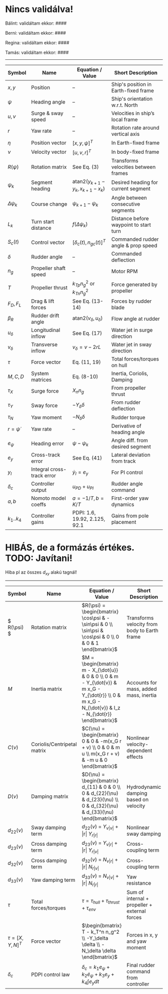 # Nincs validálva!

Bálint: validáltam ekkor: ####

Berni: validáltam ekkor: ####

Regina: validáltam ekkor: ####

Tamás: validáltam ekkor: ####

---


| Symbol           | Name                       | Equation / Value                             | Short Description                      |
| ---------------- | -------------------------- | -------------------------------------------- | -------------------------------------- |
| $x, y$           | Position                   | –                                            | Ship's position in Earth-fixed frame   |
| $\psi$           | Heading angle              | –                                            | Ship's orientation w\.r.t. North       |
| $u, v$           | Surge & sway speed         | –                                            | Velocities in ship’s local frame       |
| $r$              | Yaw rate                   | –                                            | Rotation rate around vertical axis     |
| $\eta$           | Position vector            | $[x, y, \psi]^T$                             | In Earth-fixed frame                   |
| $\nu$            | Velocity vector            | $[u, v, r]^T$                                | In body-fixed frame                    |
| $R(\psi)$        | Rotation matrix            | See Eq. (3)                                  | Transforms velocities between frames   |
| $\psi_k$         | Segment heading            | $\text{atan2}(y_{k+1} - y_k, x_{k+1} - x_k)$ | Desired heading for current segment    |
| $\Delta \psi_k$  | Course change              | $\psi_{k+1} - \psi_k$                        | Angle between consecutive segments     |
| $L_k$            | Turn start distance        | $f(\Delta \psi_k)$                           | Distance before waypoint to start turn |
| $S_c(t)$         | Control vector             | $[\delta_c(t), n_{gc}(t)]^T$                 | Commanded rudder angle & prop speed    |
| $\delta$         | Rudder angle               | –                                            | Commanded deflection                   |
| $n_g$            | Propeller shaft speed      | –                                            | Motor RPM                              |
| $T$              | Propeller thrust           | $k_{Tp} n_g^2$ or $k_{Tn} n_g^2$             | Force generated by propeller           |
| $F_D, F_L$       | Drag & lift forces         | See Eq. (13-14)                              | Forces by rudder blade                 |
| $\beta_R$        | Rudder drift angle         | $\text{atan2}(v_\delta, u_\delta)$           | Flow angle at rudder                   |
| $u_\delta$       | Longitudinal inflow        | See Eq. (17)                                 | Water jet in surge direction           |
| $v_\delta$       | Transverse inflow          | $v_\delta = v - 2rL$                         | Water jet in sway direction            |
| $\tau$           | Force vector               | Eq. (11, 19)                                 | Total forces/torques on hull           |
| $M, C, D$        | System matrices            | Eq. (8-10)                                   | Inertia, Coriolis, Damping             |
| $\tau_X$         | Surge force                | $X_n n_g$                                    | From propeller thrust                  |
| $\tau_Y$         | Sway force                 | $-Y_\delta \delta$                           | From rudder deflection                 |
| $\tau_N$         | Yaw moment                 | $-N_\delta \delta$                           | Rudder torque                          |
| $r = \dot{\psi}$ | Yaw rate                   | –                                            | Derivative of heading angle            |
| $e_\psi$         | Heading error              | $\psi - \psi_k$                              | Angle diff. from desired segment       |
| $e_y$            | Cross-track error          | See Eq. (41)                                 | Lateral deviation from track           |
| $y_I$            | Integral cross-track error | $\dot{y}_I = e_y$                            | For PI control                         |
| $\delta_c$       | Controller output          | $u_{PD} + u_{PI}$                            | Rudder angle command                   |
| $a, b$           | Nomoto model coeffs        | $a = -1/T, b = K/T$                          | First-order yaw dynamics               |
| $k_1..k_4$       | Controller gains           | PDPI: 1.6, 19.92, 2.125, 92.1                | Gains from pole placement              |



# HIBÁS, de a formázás értékes. TODO: Javítani!

Hiba pl az összes $d_{xy}$ alakú tagnál!

---

| Symbol           | Name                       | Equation / Value                             | Short Description                      |
| ---------------- | -------------------------- | -------------------------------------------- | -------------------------------------- |
| $ R(\psi) $ | Rotation matrix             |   $R(\psi) = \begin{bmatrix} \cos\psi & -\sin\psi & 0 \\ \sin\psi & \cos\psi & 0 \\ 0 & 0 & 1 \end{bmatrix}$   | Transforms velocity from body to Earth frame |
|   $M$         | Inertia matrix              |   $M = \begin{bmatrix} m - X_{\dot{u}} & 0 & 0 \\ 0 & m - Y_{\dot{v}} & m x_G - Y_{\dot{r}} \\ 0 & m x_G - N_{\dot{v}} & I_z - N_{\dot{r}} \end{bmatrix}$   | Accounts for mass, added mass, inertia        |
|   $C(\nu)$    | Coriolis/Centripetal matrix |   $C(\nu) = \begin{bmatrix} 0 & 0 & -m(x_G r + v) \\ 0 & 0 & m u \\ m(x_G r + v) & -m u & 0 \end{bmatrix}$   | Nonlinear velocity-dependent effects          |
|   $D(\nu)$    | Damping matrix              |   $D(\nu) = \begin{bmatrix} d_{11} & 0 & 0 \\ 0 & d_{22}(\nu) & d_{23}(\nu) \\ 0 & d_{32}(\nu) & d_{33}(\nu) \end{bmatrix}$   | Hydrodynamic damping based on velocity        |
|   $d_{22}(\nu)$   | Sway damping term       |   $d_{22}(v)$ = $Y_{v\|v\|}$ + \|r\| $Y_{r\|r\|}$                                  | Nonlinear sway damping                         |
|   $d_{23}(\nu)$   | Cross damping term      |   $d_{23}(v)$ = $Y_{v\|r\|}$ + \|r\| $Y_{r\|v\|}$                                  | Cross-coupling term                           |
|   $d_{32}(\nu)$   | Cross damping term      |   $d_{32}(v)$ = $N_{v\|r\|}$ + \|r\| $N_{r\|v\|}$                                  | Cross-coupling term                           |
|   $d_{33}(\nu)$   | Yaw damping term        |   $d_{33}(v)$ = $N_{v\|v\|}$ + \|r\| $N_{r\|r\|}$                                  | Yaw resistance                                 |
|   $\tau$      | Total forces/torques        |   $\tau = \tau_{hull} + \tau_{thrust} + \tau_{env}$                      | Sum of internal + propeller + external forces |
|   $\tau = [X, Y, N]^T$   | Force vector    |   $\begin{bmatrix} T - k_T^n n_g^2 \\ -Y_\delta \delta \\ -N_\delta \delta \end{bmatrix}$   | Forces in x, y and yaw moment                 |
|   $\delta_c$   | PDPI control law           |   $\delta_c = k_1 e_\psi + k_2 \dot{e}_\psi + k_3 e_y + k_4 \int e_y dt$   | Final rudder command from controller          |
